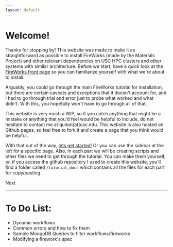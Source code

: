 ```yaml
---
layout: default
---
```



# Welcome!

Thanks for stopping by! This website was made to make it as straightforward as possible to install FireWorks (made by the Materials Project) and other relevant dependencies on USC HPC clusters and other systems with similar architecture. Before we start, have a quick look at the [FireWorks front page](https://materialsproject.github.io/fireworks/) so you can familiarize yourself with what we're about to install.

Arguably, you could go through the main FireWorks tutorial for installation, but there are certain caveats and exceptions that it doesn't account for, and I had to go through trial and error just to probe what worked and what didn't. With this, you hopefully won't have to go through all of that.

This website is very much a WIP, so if you catch anything that might be a mistake or anything that you'd feel would be helpful to include, do not hesitate to contact me at quiton[at]usc.edu. This website is also hosted on Github pages, so feel free to fork it and create a page that you think would be helpful.

With that out of the way, [lets get started!](./pages/FW1-PythonInst.html) Or you can use the sidebar at the left for a specific page. Also, in each part we will be creating scripts and other files we need to get through the tutorial. You can make them yourself, or, if you access the github repository I used to create this website, you'll find a folder called `/tutorial_docs` which contains all the files for each part for copy/pasting.

[Next](./pages/FW1-PythonInst.html)

***

# To Do List:

* Dynamic workflows
* Common errors and how to fix them
* Sample MongoDB Queries to filter workflows/fireworks
* Modifying a firework's spec
